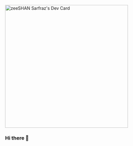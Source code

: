 <a href="https://app.daily.dev/Zeeshan363"><img src="https://api.daily.dev/devcards/43f558569a19445b810f23d958b426a1.png?r=6qv" width="400" alt="zeeSHAN Sarfraz's Dev Card"/></a>
### Hi there 👋

<!--
**Zeeshan363/zeeshan363** is a ✨ _special_ ✨ repository because its `README.md` (this file) appears on your GitHub profile.

Here are some ideas to get you started:

- 🔭 I’m currently working on ...
- 🌱 I’m currently learning ...
- 👯 I’m looking to collaborate on ...
- 🤔 I’m looking for help with ...
- 💬 Ask me about ...
- 📫 How to reach me: ...
- 😄 Pronouns: ...
- ⚡ Fun fact: ...
-->
